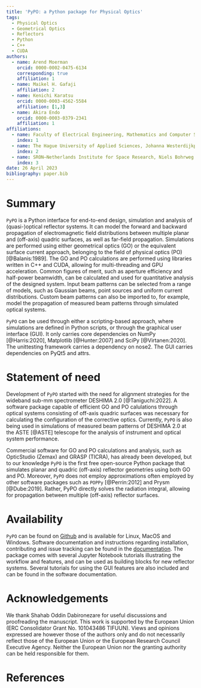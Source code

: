 ```yaml
---
title: 'PyPO: a Python package for Physical Optics'
tags:
  - Physical Optics
  - Geometrical Optics
  - Reflectors
  - Python
  - C++
  - CUDA
authors:
  - name: Arend Moerman
    orcid: 0000-0002-0475-6134
    corresponding: true
    affiliation: 1
  - name: Maikel H. Gafaji
    affiliation: 2
  - name: Kenichi Karatsu
    orcid: 0000-0003-4562-5584
    affiliation: [1,3]
  - name: Akira Endo
    orcid: 0000-0003-0379-2341
    affiliation: 1
affiliations:
  - name: Faculty of Electrical Engineering, Mathematics and Computer Science, Delft University of Technology, Mekelweg 4, 2628 CD, Delft, The Netherlands
    index: 1
  - name: The Hague University of Applied Sciences, Johanna Westerdijkplein 75, 2521 EN, The Hague, The Netherlands
    index: 2
  - name: SRON—Netherlands Institute for Space Research, Niels Bohrweg 4, 2333 CA, Leiden, The Netherlands
    index: 3
date: 26 April 2023
bibliography: paper.bib
---
```


# Summary
`PyPO` is a Python interface for end-to-end design, simulation and analysis of (quasi-)optical reflector systems. 
It can model the forward and backward propagation of electromagnetic field distributions between multiple planar and (off-axis) quadric surfaces, as well as far-field propagation.
Simulations are performed using either geometrical optics (GO) or the equivalent surface current approach, belonging to the field of physical optics (PO) [@Balanis:1989].
The GO and PO calculations are performed using libraries written in C++ and CUDA, allowing for multi-threading and GPU acceleration.
Common figures of merit, such as aperture efficiency and half-power beamwidth, can be calculated and used for quantitative analysis of the designed system.
Input beam patterns can be selected from a range of models, such as Gaussian beams, point sources and uniform current distributions. 
Custom beam patterns can also be imported to, for example, model the propagation of measured beam patterns through simulated optical systems.

`PyPO` can be used through either a scripting-based approach, where simulations are defined in Python scripts, or through the graphical user interface (GUI).
It only carries core dependencies on NumPy [@Harris:2020], Matplotlib [@Hunter:2007] and SciPy [@Virtanen:2020]. The unittesting framework carries a dependency on nose2. The GUI carries dependencies on PyQt5 and attrs.

# Statement of need
Development of `PyPO` started with the need for alignment strategies for the wideband sub-mm spectrometer DESHIMA 2.0 [@Taniguchi:2022]. 
A software package capable of efficient GO and PO calulations through optical systems consisting of off-axis quadric surfaces was necessary for calculating the configuration of the corrective optics. 
Currently, `PyPO` is also being used in simulations of measured beam patterns of DESHIMA 2.0 at the ASTE [@ASTE] telescope for the analysis of instrument and optical system performance.

Commercial software for GO and PO calculations and analysis, such as OpticStudio (Zemax) and GRASP (TICRA), has already been developed, but to our knowledge `PyPO` is the first free open-source Python package that simulates planar and quadric (off-axis) reflector geometries using both GO and PO. 
Moreover, `PyPO` does not employ approximations often employed by other software packages such as `POPPy` [@Perrin:2012] and Prysm [@Dube:2019]. 
Rather, PyPO directly solves the radiation integral, allowing for propagation between multiple (off-axis) reflector surfaces.

# Availability
`PyPO` can be found on [Github](https://github.com/PyPO-dev/PyPO) and is available for Linux, MacOS and Windows.
Software documentation and instructions regarding installation, contributing and issue tracking can be found in the [documentation](https://pypo-dev.github.io/PyPO-docs/).
The package comes with several Jupyter Notebook tutorials illustrating the workflow and features, and can be used as building blocks for new reflector systems.
Several tutorials for using the GUI features are also included and can be found in the software documentation.

# Acknowledgements
We thank Shahab Oddin Dabironezare for useful discussions and proofreading the manuscript.
This work is supported by the European Union (ERC Consolidator Grant No. 101043486 TIFUUN). Views and opinions expressed are however those of the authors only and do not necessarily reflect those of the European Union or the European Research Council Executive Agency. Neither the European Union nor the granting authority can be held responsible for them.

# References
